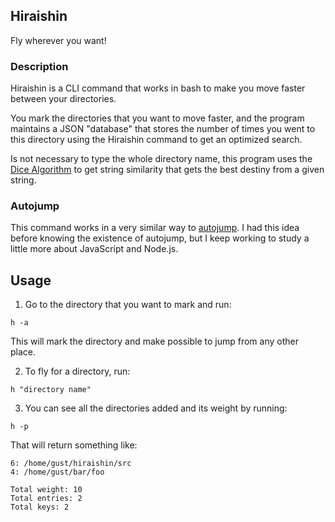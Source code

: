 ## Hiraishin

Fly wherever you want!

### Description

Hiraishin is a CLI command that works in bash to make you move faster between your directories.

You mark the directories that you want to move faster, and the program maintains a JSON "database" that stores the number of times you went to this directory using the Hiraishin command to get an optimized search.

Is not necessary to type the whole directory name, this program uses the [Dice Algorithm](https://en.wikibooks.org/wiki/Algorithm_Implementation/Strings/Dice%27s_coefficient) to get string similarity that gets the best destiny from a given string.

### Autojump

This command works in a very similar way to [autojump](https://github.com/wting/autojump). I had this idea before knowing the existence of autojump, but I keep working to study a little more about JavaScript and Node.js.

## Usage

1. Go to the directory that you want to mark and run:
```
h -a
```
This will mark the directory and make possible to jump from any other place.

2. To fly for a directory, run:
```
h "directory name"
```
3. You can see all the directories added and its weight by running:
```
h -p
```
That will return something like:
```
6: /home/gust/hiraishin/src
4: /home/gust/bar/foo

Total weight: 10
Total entries: 2
Total keys: 2
```
